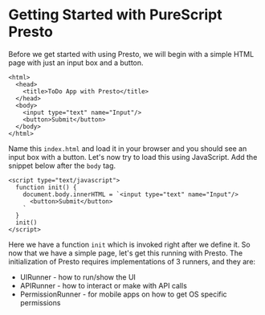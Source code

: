 # Getting Started with PureScript Presto

Before we get started with using Presto, we will begin with a simple HTML page with just an input box and a button.

```
<html>
  <head>
    <title>ToDo App with Presto</title>
  </head>
  <body>
    <input type="text" name="Input"/>
    <button>Submit</button>
  </body>
</html>
```

Name this `index.html` and load it in your browser and you should see an input box with a button. Let's now try to load this using JavaScript. Add the snippet below after the `body` tag.

    <script type="text/javascript">
      function init() {
        document.body.innerHTML = `<input type="text" name="Input"/>
          <button>Submit</button>
        `
      }
      init()
    </script>

Here we have a function `init` which is invoked right after we define it. So now that we have a simple page, let's get this running with Presto. The initialization of Presto requires implementations of 3 runners, and they are:

* UIRunner - how to run/show the UI
* APIRunner - how to interact or make with API calls
* PermissionRunner - for mobile apps on how to get OS specific permissions



